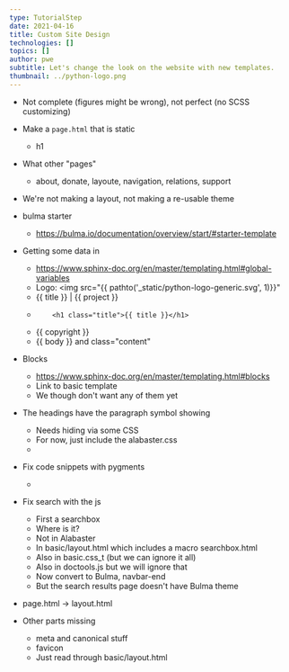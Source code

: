 ```yaml
---
type: TutorialStep
date: 2021-04-16
title: Custom Site Design
technologies: []
topics: []
author: pwe
subtitle: Let's change the look on the website with new templates.
thumbnail: ../python-logo.png
---
```


- Not complete (figures might be wrong), not perfect (no SCSS customizing)
- Make a `page.html` that is static
  - h1
- What other "pages"
  - about, donate, layoute, navigation, relations, support
- We're not making a layout, not making a re-usable theme
- bulma starter
  - https://bulma.io/documentation/overview/start/#starter-template
- Getting some data in
  - https://www.sphinx-doc.org/en/master/templating.html#global-variables
  - Logo: <img src="{{ pathto('_static/python-logo-generic.svg', 1)}}"
  - {{ title }} | {{ project }}
  -         <h1 class="title">{{ title }}</h1>
  - {{ copyright }}
  - {{ body }} and class="content"
- Blocks
  - https://www.sphinx-doc.org/en/master/templating.html#blocks
  - Link to basic template
  - We though don't want any of them yet
- The headings have the paragraph symbol showing
  - Needs hiding via some CSS
  - For now, just include the alabaster.css
  - <link rel="stylesheet" href="{{ pathto('_static/alabaster.css', 1) }}">
- Fix code snippets with pygments
  - <link rel="stylesheet" href="{{ pathto('_static/pygments.css', 1) }}">

- Fix search with the js
  - First a searchbox
  - Where is it?
  - Not in Alabaster
  - In basic/layout.html which includes a macro searchbox.html
  - Also in basic.css_t (but we can ignore it all)
  - Also in doctools.js but we will ignore that
  - Now convert to Bulma, navbar-end
  - But the search results page doesn't have Bulma theme
  
- page.html -> layout.html

- Other parts missing
    - meta and canonical stuff
    - favicon
    - Just read through basic/layout.html
  